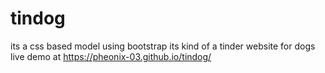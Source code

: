 # tindog
its a css based model using bootstrap
its kind of a tinder website for dogs
live demo at  https://pheonix-03.github.io/tindog/
